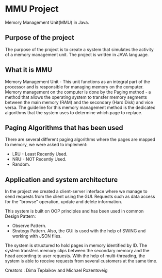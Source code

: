 # MMU Project
Memory Management Unit(MMU) in Java.
 
 ## Purpose of the project
The purpose of the project is to create a system that simulates the activity of a memory management unit.
The project is written in JAVA language.

## What it is MMU
Memory Management Unit - This unit functions as an integral part of the processor and is responsible for managing memory on the computer.
Memory management on the computer is done by the Paging method - a method that allows the operating system to transfer memory segments 
between the main memory (RAM) and the secondary (Hard Disk) and vice versa.
The guideline for this memory management method is the dedicated algorithms that the system uses to determine which page to replace.

## Paging Algorithms that has been used
There are several different paging algorithms where the pages are mapped to memory, we were asked to implement:
* LRU - Least Recently Used.
* NRU - NOT Recently Used.
* Random.

## Application and system architecture
In the project we created a client-server interface where we manage to send requests from the client using the GUI.
Requests such as data access for the "browse" operation, update and delete information.

This system is built on OOP principles and has been used in common Design Pattern:
* Observe Pattern.
* Strategy Pattern.
Also, the GUI is used with the help of SWING and working with JSON files.

The system is structured to hold pages in memory identified by ID.
The system transfers memory clips between the secondary memory and the head according to user requests.
With the help of multi-threading, the system is able to receive requests from several customers at the same time.

Creators : Dima Teplaikov and Michael Rozentsveig



 
